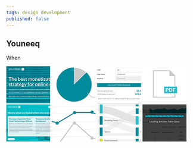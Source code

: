 ```yaml
---
tags: design development
published: false
---
```


<article>
<h1>Youneeq</h1>
<section>
<p>When</p>
</section>
<aside>
	<div class="left">
		<a href="images/youneeq-1.jpg" class="luminous" title="Youneeq" rel="YQ"><img src="images/youneeq-1-thumb.jpg" width="118" height="100"></a>
		<a href="images/youneeq-2.jpg" class="luminous" title="Youneeq" rel="YQ"><img src="images/youneeq-2-thumb.jpg" width="118" height="100"></a>
		<a href="images/youneeq-3.jpg" class="luminous" title="Youneeq" rel="YQ"><img src="images/youneeq-3-thumb.jpg" width="118" height="100"></a>
		<a href="images/youneeq-4.jpg" class="luminous" title="Youneeq" rel="YQ"><img src="images/youneeq-4-thumb.jpg" width="118" height="100"></a>
		<a href="images/youneeq-5.jpg" class="luminous" title="Youneeq" rel="YQ"><img src="images/youneeq-5-thumb.jpg" width="118" height="100"></a>
		<a href="images/youneeq-6.jpg" class="luminous" title="Youneeq" rel="YQ"><img src="images/youneeq-6-thumb.jpg" width="118" height="100"></a>
		<a href="images/youneeq-7.jpg" class="luminous" title="Youneeq" rel="YQ"><img src="images/youneeq-7-thumb.jpg" width="118" height="100"></a>
		<a href="images/youneeq-8.jpg" class="luminous" title="Youneeq" rel="YQ"><img src="images/youneeq-8-thumb.jpg" width="118" height="100"></a>
	</div>
</aside>
</article>

